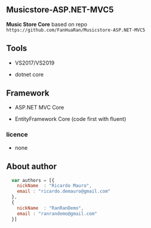 ## Musicstore-ASP.NET-MVC5 ##

**Music Store Core** based on repo `https://github.com/FanHuaRan/Musicstore-ASP.NET-MVC5`

## Tools ##

* VS2017/VS2019

* dotnet core

## Framework ##

* ASP.NET MVC Core

* EntityFramework Core (code first with fluent)

### licence ###

* none

## About author
```javascript
  var authors = [{
    nickName  : "Ricardo Mauro",
    email : "ricardo.demauro@gmail.com"
  },
  {
    nickName  : "RanRanDemo",
    email : "ranrandemo@gmail.com"
  }]
```